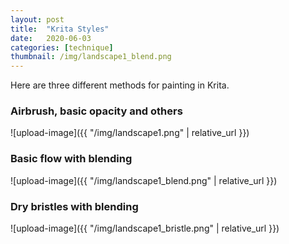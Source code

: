```yaml
---
layout: post
title:  "Krita Styles"
date:   2020-06-03
categories: [technique]
thumbnail: /img/landscape1_blend.png
---
```


Here are three different methods for painting in Krita. 

### Airbrush, basic opacity and others

![upload-image]({{ "/img/landscape1.png" | relative_url }})

### Basic flow with blending
 
![upload-image]({{ "/img/landscape1_blend.png" | relative_url }})

### Dry bristles with blending

![upload-image]({{ "/img/landscape1_bristle.png" | relative_url }})


